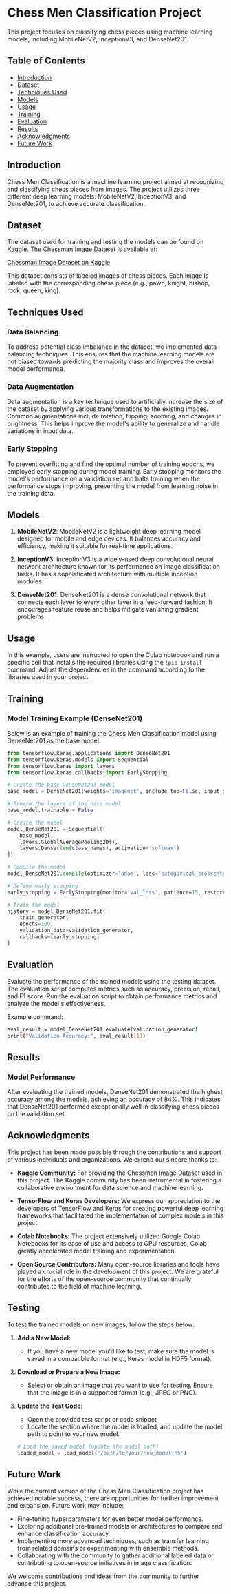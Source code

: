# Chess Men Classification Project

This project focuses on classifying chess pieces using machine learning models, including MobileNetV2, InceptionV3, and DenseNet201.

## Table of Contents

- [Introduction](#introduction)
- [Dataset](#dataset)
- [Techniques Used](#techniquesUsed)
- [Models](#models)
- [Usage](#usage)
- [Training](#training)
- [Evaluation](#evaluation)
- [Results](#results)
- [Acknowledgments](#acknowledgments)
- [Future Work](#futureWork)

## Introduction

Chess Men Classification is a machine learning project aimed at recognizing and classifying chess pieces from images. The project utilizes three different deep learning models: MobileNetV2, InceptionV3, and DenseNet201, to achieve accurate classification.

## Dataset

The dataset used for training and testing the models can be found on Kaggle. The Chessman Image Dataset is available at:

[Chessman Image Dataset on Kaggle](https://www.kaggle.com/datasets/niteshfre/chessman-image-dataset)

This dataset consists of labeled images of chess pieces. Each image is labeled with the corresponding chess piece (e.g., pawn, knight, bishop, rook, queen, king).


## Techniques Used

### Data Balancing

To address potential class imbalance in the dataset, we implemented data balancing techniques. This ensures that the machine learning models are not biased towards predicting the majority class and improves the overall model performance.

### Data Augmentation

Data augmentation is a key technique used to artificially increase the size of the dataset by applying various transformations to the existing images. Common augmentations include rotation, flipping, zooming, and changes in brightness. This helps improve the model's ability to generalize and handle variations in input data.

### Early Stopping

To prevent overfitting and find the optimal number of training epochs, we employed early stopping during model training. Early stopping monitors the model's performance on a validation set and halts training when the performance stops improving, preventing the model from learning noise in the training data.


## Models

1. **MobileNetV2**: MobileNetV2 is a lightweight deep learning model designed for mobile and edge devices. It balances accuracy and efficiency, making it suitable for real-time applications.

2. **InceptionV3**: InceptionV3 is a widely-used deep convolutional neural network architecture known for its performance on image classification tasks. It has a sophisticated architecture with multiple inception modules.

3. **DenseNet201**: DenseNet201 is a dense convolutional network that connects each layer to every other layer in a feed-forward fashion. It encourages feature reuse and helps mitigate vanishing gradient problems.

## Usage

In this example, users are instructed to open the Colab notebook and run a specific cell that installs the required libraries using the `!pip install` command. Adjust the dependencies in the command according to the libraries used in your project.

## Training

### Model Training Example (DenseNet201)

Below is an example of training the Chess Men Classification model using DenseNet201 as the base model:

```python
from tensorflow.keras.applications import DenseNet201
from tensorflow.keras.models import Sequential
from tensorflow.keras import layers
from tensorflow.keras.callbacks import EarlyStopping

# Create the base DenseNet201 model
base_model = DenseNet201(weights='imagenet', include_top=False, input_shape=(224, 224, 3))

# Freeze the layers of the base model
base_model.trainable = False

# Create the model
model_DenseNet201 = Sequential([
    base_model,
    layers.GlobalAveragePooling2D(),
    layers.Dense(len(class_names), activation='softmax')
])

# Compile the model
model_DenseNet201.compile(optimizer='adam', loss='categorical_crossentropy', metrics=['accuracy'])

# Define early stopping
early_stopping = EarlyStopping(monitor='val_loss', patience=15, restore_best_weights=True)

# Train the model
history = model_DenseNet201.fit(
    train_generator,
    epochs=100,
    validation_data=validation_generator,
    callbacks=[early_stopping]
)

```
## Evaluation

Evaluate the performance of the trained models using the testing dataset. The evaluation script computes metrics such as accuracy, precision, recall, and F1 score. Run the evaluation script to obtain performance metrics and analyze the model's effectiveness.

Example command:

```bash
eval_result = model_DenseNet201.evaluate(validation_generator)
print("Validation Accuracy:", eval_result[1])

```

## Results

### Model Performance

After evaluating the trained models, DenseNet201 demonstrated the highest accuracy among the models, achieving an accuracy of 84%. This indicates that DenseNet201 performed exceptionally well in classifying chess pieces on the validation set.


## Acknowledgments

This project has been made possible through the contributions and support of various individuals and organizations. We extend our sincere thanks to:

- **Kaggle Community:** For providing the Chessman Image Dataset used in this project. The Kaggle community has been instrumental in fostering a collaborative environment for data science and machine learning.

- **TensorFlow and Keras Developers:** We express our appreciation to the developers of TensorFlow and Keras for creating powerful deep learning frameworks that facilitated the implementation of complex models in this project.

- **Colab Notebooks:** The project extensively utilized Google Colab Notebooks for its ease of use and access to GPU resources. Colab greatly accelerated model training and experimentation.

- **Open Source Contributors:** Many open-source libraries and tools have played a crucial role in the development of this project. We are grateful for the efforts of the open-source community that continually contributes to the field of machine learning.


## Testing

To test the trained models on new images, follow the steps below:

1. **Add a New Model:**
   - If you have a new model you'd like to test, make sure the model is saved in a compatible format (e.g., Keras model in HDF5 format).

2. **Download or Prepare a New Image:**
   - Select or obtain an image that you want to use for testing. Ensure that the image is in a supported format (e.g., JPEG or PNG).

3. **Update the Test Code:**
   - Open the provided test script or code snippet 
   - Locate the section where the model is loaded, and update the model path to point to your new model.

   ```python
   # Load the saved model (update the model path)
   loaded_model = load_model('/path/to/your/new_model.h5')
   ```

## Future Work

While the current version of the Chess Men Classification project has achieved notable success, there are opportunities for further improvement and expansion. Future work may include:

- Fine-tuning hyperparameters for even better model performance.
- Exploring additional pre-trained models or architectures to compare and enhance classification accuracy.
- Implementing more advanced techniques, such as transfer learning from related domains or experimenting with ensemble methods.
- Collaborating with the community to gather additional labeled data or contributing to open-source initiatives in image classification.

We welcome contributions and ideas from the community to further advance this project.


